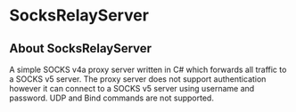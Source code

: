 # SocksRelayServer

## About SocksRelayServer
A simple SOCKS v4a proxy server written in C# which forwards all traffic to a
SOCKS v5 server. The proxy server does not support authentication however it can
connect to a SOCKS v5 server using username and password. UDP and Bind commands
are not supported.
